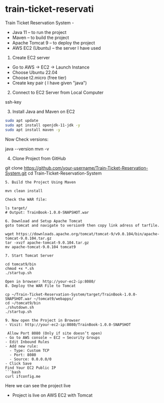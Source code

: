 # train-ticket-reservati

 Train Ticket Reservation System - 
- Java 11 – to run the project
- Maven – to build the project
- Apache Tomcat 9 – to deploy the project
- AWS EC2 (Ubuntu) – the server I have used

1. Create EC2 server
   
- Go to AWS → EC2 → Launch Instance
- Choose Ubuntu 22.04
- Choose t2.micro (free tier)
- Create key pair ( I have given "java")

2. Connect to EC2 Server from Local Computer

ssh-key

3. Install Java and Maven on EC2

```bash
sudo apt update
sudo apt install openjdk-11-jdk -y
sudo apt install maven -y
```

Now Check versions:

java --version
mvn -v

4. Clone Project from GitHub

git clone https://github.com/your-username/Train-Ticket-Reservation-System.git
cd Train-Ticket-Reservation-System
```
5. Build the Project Using Maven

mvn clean install

Check the WAR file:

ls target/
# Output: TrainBook-1.0.0-SNAPSHOT.war

6. Download and Setup Apache Tomcat
goto tomcat and navigate to version9 then copy link adress of tarfile.

wget https://downloads.apache.org/tomcat/tomcat-9/v9.0.104/bin/apache-tomcat-9.0.104.tar.gz
tar -xvzf apache-tomcat-9.0.104.tar.gz
mv apache-tomcat-9.0.104 tomcat9

7. Start Tomcat Server

cd tomcat9/bin
chmod +x *.sh
./startup.sh

Open in browser: http://your-ec2-ip:8080/
8. Deploy the WAR File to Tomcat

cp ~/Train-Ticket-Reservation-System/target/TrainBook-1.0.0-SNAPSHOT.war ~/tomcat9/webapps/
cd ~/tomcat9/bin
./shutdown.sh
./startup.sh

9. Now open the Project in Browser
- Visit: http://your-ec2-ip:8080/TrainBook-1.0.0-SNAPSHOT

 Allow Port 8080 (Only if site doesn’t open)
- Go to AWS console → EC2 → Security Groups
- Edit Inbound Rules
- Add new rule:
  - Type: Custom TCP
  - Port: 8080
  - Source: 0.0.0.0/0
- Click Save
Find Your EC2 Public IP
```bash
curl ifconfig.me
```
Here we can see the project live

- Project is live on AWS EC2 with Tomcat
